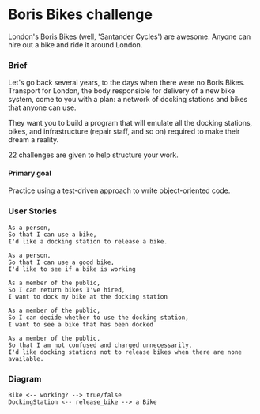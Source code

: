 # Boris Bikes challenge

London's [Boris Bikes](https://tfl.gov.uk/modes/cycling/santander-cycles) (well, 'Santander Cycles') are awesome. Anyone can hire out a bike and ride it around London.

### Brief

Let's go back several years, to the days when there were no Boris Bikes. Transport for London, the body responsible for delivery of a new bike system, come to you with a plan: a network of docking stations and bikes that anyone can use.

They want you to build a program that will emulate all the docking stations, bikes, and infrastructure (repair staff, and so on) required to make their dream a reality.

22 challenges are given to help structure your work.

#### Primary goal

Practice using a test-driven approach to write object-oriented code.

### User Stories  

```  
As a person,  
So that I can use a bike,  
I'd like a docking station to release a bike.  

As a person,  
So that I can use a good bike,  
I'd like to see if a bike is working  

As a member of the public,  
So I can return bikes I've hired,  
I want to dock my bike at the docking station  

As a member of the public,  
So I can decide whether to use the docking station,  
I want to see a bike that has been docked  

As a member of the public,  
So that I am not confused and charged unnecessarily,  
I'd like docking stations not to release bikes when there are none available.  
```

### Diagram

```
Bike <-- working? --> true/false
DockingStation <-- release_bike --> a Bike
```
